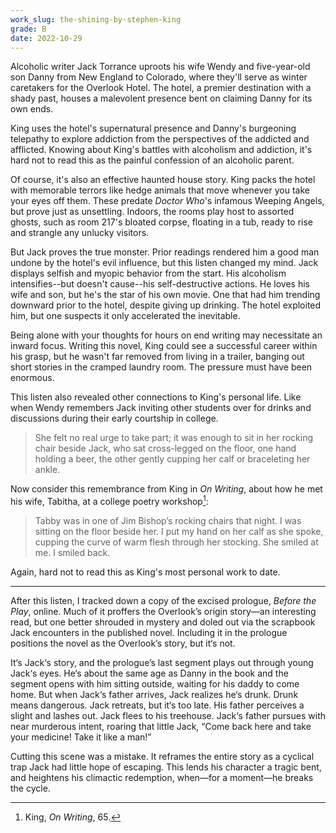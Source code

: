 ```yaml
---
work_slug: the-shining-by-stephen-king
grade: B
date: 2022-10-29
---
```


Alcoholic writer Jack Torrance uproots his wife Wendy and five-year-old son Danny from New England to Colorado, where they'll serve as winter caretakers for the Overlook Hotel. The hotel, a premier destination with a shady past, houses a malevolent presence bent on claiming Danny for its own ends.

<!-- end -->

King uses the hotel's supernatural presence and Danny's burgeoning telepathy to explore addiction from the perspectives of the addicted and afflicted. Knowing about King's battles with alcoholism and addiction, it's hard not to read this as the painful confession of an alcoholic parent.

Of course, it's also an effective haunted house story. King packs the hotel with memorable terrors like hedge animals that move whenever you take your eyes off them. These predate _Doctor Who_'s infamous Weeping Angels, but prove just as unsettling. Indoors, the rooms play host to assorted ghosts, such as room 217's bloated corpse, floating in a tub, ready to rise and strangle any unlucky visitors.

But Jack proves the true monster. Prior readings rendered him a good man undone by the hotel's evil influence, but this listen changed my mind. Jack displays selfish and myopic behavior from the start. His alcoholism intensifies--but doesn't cause--his self-destructive actions. He loves his wife and son, but he's the star of his own movie. One that had him trending downward prior to the hotel, despite giving up drinking. The hotel exploited him, but one suspects it only accelerated the inevitable.

Being alone with your thoughts for hours on end writing may necessitate an inward focus. Writing this novel, King could see a successful career within his grasp, but he wasn't far removed from living in a trailer, banging out short stories in the cramped laundry room. The pressure must have been enormous.

This listen also revealed other connections to King's personal life. Like when Wendy remembers Jack inviting other students over for drinks and discussions during their early courtship in college.

> She felt no real urge to take part; it was enough to sit in her rocking chair beside Jack, who sat cross-legged on the floor, one hand holding a beer, the other gently cupping her calf or braceleting her ankle.

Now consider this remembrance from King in _On Writing_, about how he met his wife, Tabitha, at a college poetry workshop[^1]:

> Tabby was in one of Jim Bishop’s rocking chairs that night. I was sitting on the floor beside her. I put my hand on her calf as she spoke, cupping the curve of warm flesh through her stocking. She smiled at me. I smiled back.

Again, hard not to read this as King's most personal work to date.

---

After this listen, I tracked down a copy of the excised prologue, _Before the Play_, online. Much of it proffers the Overlook’s origin story—an interesting read, but one better shrouded in mystery and doled out via the scrapbook Jack encounters in the published novel. Including it in the prologue positions the novel as the Overlook’s story, but it‘s not.

It‘s Jack‘s story, and the prologue’s last segment plays out through young Jack‘s eyes. He‘s about the same age as Danny in the book and the segment opens with him sitting outside, waiting for his daddy to come home. But when Jack‘s father arrives, Jack realizes he‘s drunk. Drunk means dangerous. Jack retreats, but it‘s too late. His father perceives a slight and lashes out. Jack flees to his treehouse. Jack‘s father pursues with near murderous intent, roaring that little Jack, “Come back here and take your medicine! Take it like a man!”

Cutting this scene was a mistake. It reframes the entire story as a cyclical trap Jack had little hope of escaping. This lends his character a tragic bent, and heightens his climactic redemption, when—for a moment—he breaks the cycle.

[^1]: King, _On Writing_, 65.
